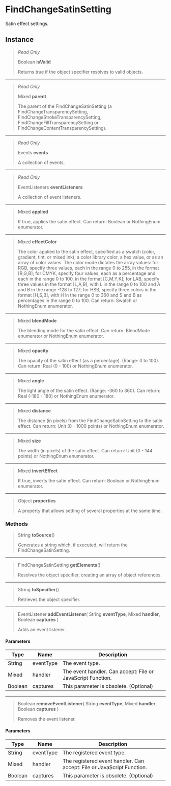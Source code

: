 # FindChangeSatinSetting
Satin effect settings.

## Instance
> *Read Only* 
> 
> Boolean **isValid** 
>
> Returns true if the object specifier resolves to valid objects.
*** 
> *Read Only* 
> 
> Mixed **parent** 
>
> The parent of the FindChangeSatinSetting (a FindChangeTransparencySetting, FindChangeStrokeTransparencySetting, FindChangeFillTransparencySetting or FindChangeContentTransparencySetting).
*** 
> *Read Only* 
> 
> Events **events** 
>
> A collection of events.
*** 
> *Read Only* 
> 
> EventListeners **eventListeners** 
>
> A collection of event listeners.
*** 
> Mixed **applied** 
>
> If true, applies the satin effect. Can return: Boolean or NothingEnum enumerator.
*** 
> Mixed **effectColor** 
>
> The color applied to the satin effect, specified as a swatch (color, gradient, tint, or mixed ink), a color library color, a hex value, or as an array of color values. The color mode dictates the array values: for RGB, specify three values, each in the range 0 to 255, in the format [R,G,B]; for CMYK, specify four values, each as a percentage and each in the range 0 to 100, in the format [C,M,Y,K]; for LAB, specify three values in the format [L,A,B], with L in the range 0 to 100 and A and B in the range -128 to 127; for HSB, specify three colors in the format [H,S,B], with H in the range 0 to 360 and S and B as percentages in the range 0 to 100. Can return: Swatch or NothingEnum enumerator.
*** 
> Mixed **blendMode** 
>
> The blending mode for the satin effect. Can return: BlendMode enumerator or NothingEnum enumerator.
*** 
> Mixed **opacity** 
>
> The opacity of the satin effect (as a percentage). (Range: 0 to 100). Can return: Real (0 - 100) or NothingEnum enumerator.
*** 
> Mixed **angle** 
>
> The light angle of the satin effect. (Range: -360 to 360). Can return: Real (-180 - 180) or NothingEnum enumerator.
*** 
> Mixed **distance** 
>
> The distance (in pixels) from the FindChangeSatinSetting to the satin effect. Can return: Unit (0 - 1000 points) or NothingEnum enumerator.
*** 
> Mixed **size** 
>
> The width (in pixels) of the satin effect. Can return: Unit (0 - 144 points) or NothingEnum enumerator.
*** 
> Mixed **invertEffect** 
>
> If true, inverts the satin effect. Can return: Boolean or NothingEnum enumerator.
*** 
> Object **properties** 
>
> A property that allows setting of several properties at the same time.

### Methods
> String **toSource**()
> 
> Generates a string which, if executed, will return the FindChangeSatinSetting.
*** 
> FindChangeSatinSetting **getElements**()
> 
> Resolves the object specifier, creating an array of object references.
*** 
> String **toSpecifier**()
> 
> Retrieves the object specifier.
*** 
> EventListener **addEventListener**( String **eventType**, Mixed **handler**, Boolean **captures** )
> 
> Adds an event listener.
#### Parameters
| Type | Name | Description |
|---|---|---|
| String | eventType | The event type. |
| Mixed | handler | The event handler. Can accept: File or JavaScript Function. |
| Boolean | captures | This parameter is obsolete. (Optional) |

*** 
> Boolean **removeEventListener**( String **eventType**, Mixed **handler**, Boolean **captures** )
> 
> Removes the event listener.
#### Parameters
| Type | Name | Description |
|---|---|---|
| String | eventType | The registered event type. |
| Mixed | handler | The registered event handler. Can accept: File or JavaScript Function. |
| Boolean | captures | This parameter is obsolete. (Optional) |


